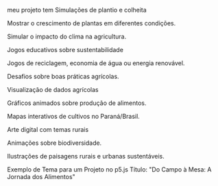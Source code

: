 meu projeto tem Simulações de plantio e colheita

Mostrar o crescimento de plantas em diferentes condições.

Simular o impacto do clima na agricultura.

Jogos educativos sobre sustentabilidade

Jogos de reciclagem, economia de água ou energia renovável.

Desafios sobre boas práticas agrícolas.

Visualização de dados agrícolas

Gráficos animados sobre produção de alimentos.

Mapas interativos de cultivos no Paraná/Brasil.

Arte digital com temas rurais

Animações sobre biodiversidade.

Ilustrações de paisagens rurais e urbanas sustentáveis.

Exemplo de Tema para um Projeto no p5.js
Título: "Do Campo à Mesa: A Jornada dos Alimentos"
